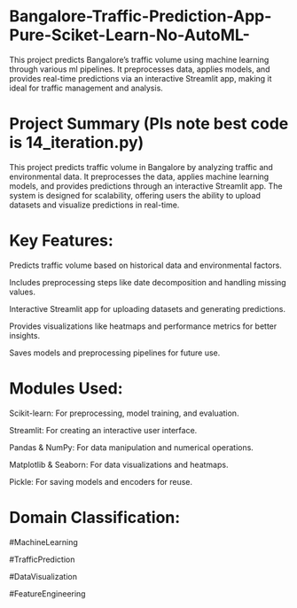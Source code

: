 # Bangalore-Traffic-Prediction-App-Pure-Sciket-Learn-No-AutoML-
This project predicts Bangalore’s traffic volume using machine learning through various ml pipelines. It preprocesses data, applies models, and provides real-time predictions via an interactive Streamlit app, making it ideal for traffic management and analysis.

# Project Summary (Pls note best code is 14_iteration.py)

This project predicts traffic volume in Bangalore by analyzing traffic and environmental data. It preprocesses the data, applies machine learning models, and provides predictions through an interactive Streamlit app. The system is designed for scalability, offering users the ability to upload datasets and visualize predictions in real-time.

# Key Features:

Predicts traffic volume based on historical data and environmental factors.

Includes preprocessing steps like date decomposition and handling missing values.

Interactive Streamlit app for uploading datasets and generating predictions.

Provides visualizations like heatmaps and performance metrics for better insights.

Saves models and preprocessing pipelines for future use.

# Modules Used:

Scikit-learn: For preprocessing, model training, and evaluation.

Streamlit: For creating an interactive user interface.

Pandas & NumPy: For data manipulation and numerical operations.

Matplotlib & Seaborn: For data visualizations and heatmaps.

Pickle: For saving models and encoders for reuse.

# Domain Classification:

#MachineLearning

#TrafficPrediction

#DataVisualization

#FeatureEngineering
